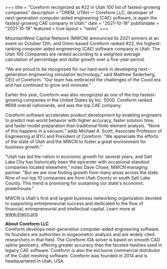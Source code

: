 +++
title = "Coreform recognized as #22 in Utah 100 list of fastest-growing companies"
description = "OREM, UTAH — Coreform LLC, developer of next-generation computer-aided engineering (CAE) software, is again the fastest-growing CAE company in Utah."
date = "2021-10-18"
publishdate = "2021-10-18"
featured = true
layout = "news"
+++

MountainWest Capital Network (MWCN) announced its 2021 winners at an event on October 12th, and Orem-based Coreform ranked #22, the highest-ranking computer-aided engineering (CAE) software company in Utah. The Utah 100 Companies are ranked according to a weighted average calculation of percentage and dollar growth over a five-year period.

“We are proud to be recognized for our hard work in developing next-generation engineering simulation technology,” said Matthew Sederberg, CEO of Coreform. “Our team has embraced the challenges of the Covid era and has continued to grow and innovate.”

Earlier this year, Coreform was also recognized as one of the top fastest-growing companies in the United States by Inc. 5000. Coreform ranked #699 overall nationwide, and was the top CAE company. 

Coreform software accelerates product development by enabling engineers to predict real-world behavior with higher accuracy, faster solution time, and faster model preparation than traditional finite element analysis. “None of this happens in a vacuum,” adds Michael A. Scott, Associate Professor of Engineering at BYU and President of Coreform. “We appreciate the efforts of the state of Utah and the MWCN to foster a great environment for business growth.” 

"Utah has led the nation in economic growth for several years, and Salt Lake City has historically been the epicenter with occasional standout companies located elsewhere," notes Dave Chase, MWCN managing partner. "But we are now finding growth from many areas across the state. Nine of our top 10 companies are from Utah County or south Salt Lake County. This trend is promising for sustaining our state's economic powerhouse."

MWCN is Utah's first and largest business networking organization devoted to supporting entrepreneurial success and dedicated to the flow of financial, entrepreneurial and intellectual capital. Learn more at www.mwcn.org.


<strong>About Coreform LLC</strong><br>
Coreform develops next-generation computer-aided engineering software. Its founders are authorities in isogeometric analysis and are widely cited researchers in that field. The Coreform IGA solver is based on smooth CAD spline geometry, offering greater accuracy than the faceted meshes used in legacy CAE software. Coreform is also the exclusive commercial distributor of the Cubit meshing software. Coreform was founded in 2014 and is headquartered in Utah, USA.

